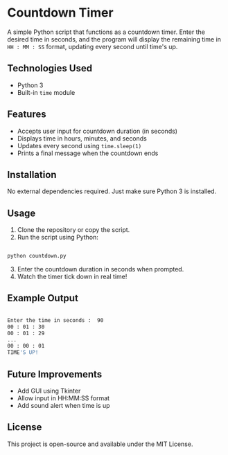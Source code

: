 # Countdown Timer

A simple Python script that functions as a countdown timer. Enter the desired time in seconds, and the program will display the remaining time in `HH : MM : SS` format, updating every second until time's up.

## Technologies Used

- Python 3
- Built-in `time` module

## Features

- Accepts user input for countdown duration (in seconds)
- Displays time in hours, minutes, and seconds
- Updates every second using `time.sleep(1)`
- Prints a final message when the countdown ends

## Installation

No external dependencies required. Just make sure Python 3 is installed.

##  Usage

1. Clone the repository or copy the script.
2. Run the script using Python:

```bash

python countdown.py

```

3. Enter the countdown duration in seconds when prompted.
4. Watch the timer tick down in real time!


## Example Output

```bash

Enter the time in seconds :  90
00 : 01 : 30
00 : 01 : 29
...
00 : 00 : 01
TIME'S UP!

```

## Future Improvements
- Add GUI using Tkinter
- Allow input in HH:MM:SS format
- Add sound alert when time is up

## License

This project is open-source and available under the MIT License.
